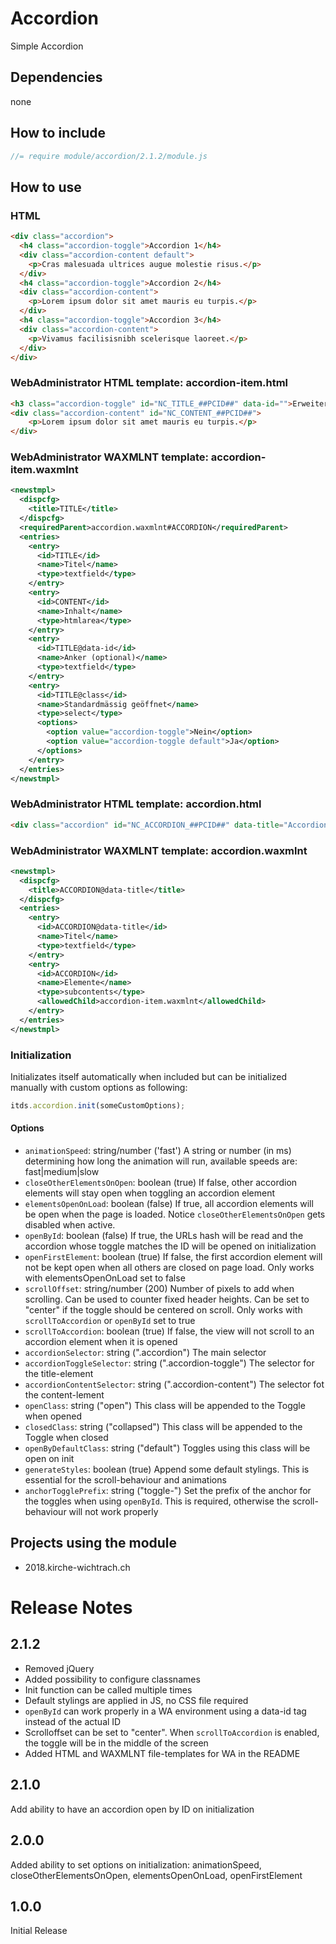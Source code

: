 # Accordion
Simple Accordion

## Dependencies
none


## How to include

```js
//= require module/accordion/2.1.2/module.js
```

## How to use

### HTML
```html
<div class="accordion">
  <h4 class="accordion-toggle">Accordion 1</h4>
  <div class="accordion-content default">
    <p>Cras malesuada ultrices augue molestie risus.</p>
  </div>
  <h4 class="accordion-toggle">Accordion 2</h4>
  <div class="accordion-content">
    <p>Lorem ipsum dolor sit amet mauris eu turpis.</p>
  </div>
  <h4 class="accordion-toggle">Accordion 3</h4>
  <div class="accordion-content">
    <p>Vivamus facilisisnibh scelerisque laoreet.</p>
  </div>
</div>
```

### WebAdministrator HTML template: accordion-item.html
```html
<h3 class="accordion-toggle" id="NC_TITLE_##PCID##" data-id="">Erweiterbarer Inhalt</h3>
<div class="accordion-content" id="NC_CONTENT_##PCID##">
    <p>Lorem ipsum dolor sit amet mauris eu turpis.</p>
</div>
```

### WebAdministrator WAXMLNT template: accordion-item.waxmlnt
```xml
<newstmpl>
  <dispcfg>
    <title>TITLE</title>
  </dispcfg>
  <requiredParent>accordion.waxmlnt#ACCORDION</requiredParent>
  <entries>
    <entry>
      <id>TITLE</id>
      <name>Titel</name>
      <type>textfield</type>
    </entry>
    <entry>
      <id>CONTENT</id>
      <name>Inhalt</name>
      <type>htmlarea</type>
    </entry>
    <entry>
      <id>TITLE@data-id</id>
      <name>Anker (optional)</name>
      <type>textfield</type>
    </entry>
    <entry>
      <id>TITLE@class</id>
      <name>Standardmässig geöffnet</name>
      <type>select</type>
      <options>
        <option value="accordion-toggle">Nein</option>
        <option value="accordion-toggle default">Ja</option>
      </options>
    </entry>
  </entries>
</newstmpl>
```

### WebAdministrator HTML template: accordion.html
```html
<div class="accordion" id="NC_ACCORDION_##PCID##" data-title="Accordion"></div>
```

### WebAdministrator WAXMLNT template: accordion.waxmlnt
```xml
<newstmpl>
  <dispcfg>
    <title>ACCORDION@data-title</title>
  </dispcfg>
  <entries>
    <entry>
      <id>ACCORDION@data-title</id>
      <name>Titel</name>
      <type>textfield</type>
    </entry>
    <entry>
      <id>ACCORDION</id>
      <name>Elemente</name>
      <type>subcontents</type>
      <allowedChild>accordion-item.waxmlnt</allowedChild>
    </entry>
  </entries>
</newstmpl>
```

### Initialization

Initializates itself automatically when included but can be initialized manually with custom options as following:

```javascript
itds.accordion.init(someCustomOptions);
```

#### Options
* `animationSpeed`: string/number ('fast') A string or number (in ms) determining how long the animation will run, available speeds are: fast|medium|slow
* `closeOtherElementsOnOpen`: boolean (true) If false, other accordion elements will stay open when toggling an accordion element
* `elementsOpenOnLoad`: boolean (false) If true, all accordion elements will be open when the page is loaded. Notice `closeOtherElementsOnOpen` gets disabled when active.
* `openById`: boolean (false) If true, the URLs hash will be read and the accordion whose toggle matches the ID will be opened on initialization
* `openFirstElement`: boolean (true) If false, the first accordion element will not be kept open when all others are closed on page load. Only works with elementsOpenOnLoad set to false
* `scrollOffset`: string/number (200) Number of pixels to add when scrolling. Can be used to counter fixed header heights. Can be set to "center" if the toggle should be centered on scroll. Only works with `scrollToAccordion` or `openById` set to true
* `scrollToAccordion`: boolean (true) If false, the view will not scroll to an accordion element when it is opened
* `accordionSelector`: string (".accordion") The main selector
* `accordionToggleSelector`: string (".accordion-toggle") The selector for the title-element
* `accordionContentSelector`: string (".accordion-content") The selector fot the content-lement
* `openClass`: string ("open") This class will be appended to the Toggle when opened
* `closedClass`: string ("collapsed") This class will be appended to the Toggle when closed
* `openByDefaultClass`: string ("default") Toggles using this class will be open on init
* `generateStyles`: boolean (true) Append some default stylings. This is essential for the scroll-behaviour and animations 
* `anchorTogglePrefix`: string ("toggle-") Set the prefix of the anchor for the toggles when using `openById`. This is required, otherwise the scroll-behaviour will not work properly


## Projects using the module
* 2018.kirche-wichtrach.ch

# Release Notes
## 2.1.2
* Removed jQuery
* Added possibility to configure classnames
* Init function can be called multiple times
* Default stylings are applied in JS, no CSS file required
* `openById` can work properly in a WA environment using a data-id tag instead of the actual ID
* Scrolloffset can be set to "center". When `scrollToAccordion` is enabled, the toggle will be in the middle of the screen
* Added HTML and WAXMLNT file-templates for WA in the README
## 2.1.0
Add ability to have an accordion open by ID on initialization
## 2.0.0
Added ability to set options on initialization: animationSpeed, closeOtherElementsOnOpen, elementsOpenOnLoad, openFirstElement
## 1.0.0
Initial Release
